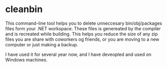# cleanbin
This command-line tool helps you to delete unneccesary bin/obj/packages files form your .NET workspace. These files is genereated by the compiler and is recreated while building. This helps you reduce the size of any zip files you are share with coworkers og friends, or you are moving to a new computer or just making a backup. 

I have used it for several year now, and I have deveopled and used on Windows machines.

